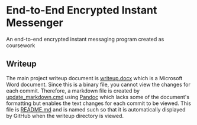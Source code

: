 # End-to-End Encrypted Instant Messenger
An end-to-end encrypted instant messaging program created as coursework

## Writeup
The main project writeup document is [writeup.docx](./writeup/writeup.docx) which is a Microsoft Word document. Since this is a binary file, you cannot view the changes for each commit. Therefore, a markdown file is created by [update_markdown.cmd](./writeup/update_markdown.cmd) using [Pandoc](https://pandoc.org/) which lacks some of the document's formatting but enables the text changes for each commit to be viewed. This file is [README.md](./writeup/README.md) and is named such so that it is automatically displayed by GitHub when the writeup directory is viewed.
